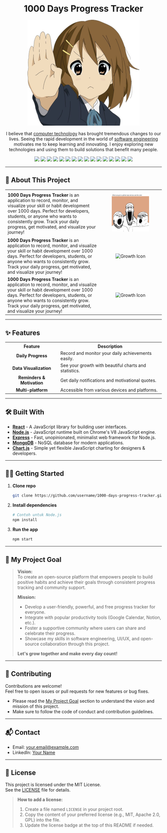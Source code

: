 <h1 align="center">1000 Days Progress Tracker</h1>

<!-- Banner GIF -->
<p align="center">
  <img src="./src/images/yui1.jpeg" alt="Coding Banner" width="360"/>
</p>

<p align="center">
  I believe that <a href="https://citizenside.com/technology/what-is-computer-technology/">computer technology</a> has brought tremendous changes to our lives. Seeing the rapid development in the world of <a href="https://www.geeksforgeeks.org/software-engineering-introduction-to-software-engineering/">software engineering</a> motivates me to keep learning and innovating. I enjoy <a>exploring new technologies</a> and using them to <a>build solutions that benefit many people.</a>
</p>

<p align="center">
  <img src="https://img.shields.io/badge/Go-00ADD8?logo=go&logoColor=white" />
  <img src="https://img.shields.io/badge/C++-00599C?logo=c%2B%2B&logoColor=white" />
  <img src="https://img.shields.io/badge/Python-3776AB?logo=python&logoColor=white" />
  <img src="https://img.shields.io/badge/JavaScript-F7DF1E?logo=javascript&logoColor=black" />
  <img src="https://img.shields.io/badge/TypeScript-3178C6?logo=typescript&logoColor=white" />
  <img src="https://img.shields.io/badge/Ruby-CC342D?logo=ruby&logoColor=white" />
  <img src="https://img.shields.io/badge/Solidity-363636?logo=solidity&logoColor=white" />
  <img src="https://img.shields.io/badge/Lua-800080?logo=lua&logoColor=white" />
  <img src="https://img.shields.io/badge/Swift-FA7343?logo=swift&logoColor=white" />
  <img src="https://img.shields.io/badge/YAML-CB171E?logo=yaml&logoColor=white" />
  <img src="https://img.shields.io/badge/C-00599C?logo=c&logoColor=white" />
  <img src="https://img.shields.io/badge/Dart-0175C2?logo=dart&logoColor=white" />
  <img src="https://img.shields.io/badge/Objective--C-438EFF?logo=objective-c&logoColor=white" />
  <img src="https://img.shields.io/badge/PHP-777BB4?logo=php&logoColor=white" />
  <img src="https://img.shields.io/badge/Perl-bdb76b?logo=perl&logoColor=white" />
  <img src="https://img.shields.io/badge/Shell-adff2f ?logo=shell&logoColor=white" />
</p>

---

## 🚀 About This Project

<table>
  <tr>
    <td width="60%" valign="top" style="padding: 8px;">
      <b>1000 Days Progress Tracker</b> is an application to record, monitor, and visualize your skill or habit development over 1000 days. Perfect for developers, students, or anyone who wants to consistently grow. Track your daily progress, get motivated, and visualize your journey!
    </td>
    <td align="center" width="40%">
      <img src="./src/images/when.webp" width="120" alt="Growth Icon"/>
    </td>
  </tr>
  <tr>
    <td width="60%" valign="top">
      <b>1000 Days Progress Tracker</b> is an application to record, monitor, and visualize your skill or habit development over 1000 days. Perfect for developers, students, or anyone who wants to consistently grow. Track your daily progress, get motivated, and visualize your journey!
    </td>
    <td align="center" width="40%">
      <img src="https://cdn-icons-png.flaticon.com/512/2721/2721297.png" width="120" alt="Growth Icon"/>
    </td>
  </tr>
  <tr>
    <td width="60%" valign="top">
      <b>1000 Days Progress Tracker</b> is an application to record, monitor, and visualize your skill or habit development over 1000 days. Perfect for developers, students, or anyone who wants to consistently grow. Track your daily progress, get motivated, and visualize your journey!
    </td>
    <td align="center" width="40%">
      <img src="https://cdn-icons-png.flaticon.com/512/2721/2721297.png" width="120" alt="Growth Icon"/>
    </td>
  </tr>
</table>

---

## ✨ Features

<!-- Redesigned feature table -->
<table style="width: 100%">
  <tr>
    <th align="center">Feature</th>
    <th align="center">Description</th>
  </tr>
  <tr>
    <td align="center"><b>Daily Progress</b></td>
    <td>Record and monitor your daily achievements easily.</td>
    
  </tr>
  <tr>
    <td align="center"><b>Data Visualization</b></td>
    <td>See your growth with beautiful charts and statistics.</td>
    
  </tr>
  <tr>
    <td align="center"><b>Reminders & Motivation</b></td>
    <td>Get daily notifications and motivational quotes.</td>
    
  </tr>
  <tr>
    <td align="center"><b>Multi-platform</b></td>
    <td>Accessible from various devices and platforms.</td>
    
  </tr>
</table>


---

## 🛠️ Built With

- **[React](https://reactjs.org/)** - A JavaScript library for building user interfaces.
- **[Node.js](https://nodejs.org/)** - JavaScript runtime built on Chrome's V8 JavaScript engine.
- **[Express](https://expressjs.com/)** - Fast, unopinionated, minimalist web framework for Node.js.
- **[MongoDB](https://www.mongodb.com/)** - NoSQL database for modern applications.
- **[Chart.js](https://www.chartjs.org/)** - Simple yet flexible JavaScript charting for designers & developers.

---

## 🧑‍💻 Getting Started

1. **Clone repo**
   ```bash
   git clone https://github.com/username/1000-days-progress-tracker.git
   ```
2. **Install dependencies**
   ```bash
   # Contoh untuk Node.js
   npm install
   ```
3. **Run the app**
   ```bash
   npm start
   ```

---

## 🎯 My Project Goal

> **Vision:**  
> To create an open-source platform that empowers people to build positive habits and achieve their goals through consistent progress tracking and community support.
>
> **Mission:**  
> - Develop a user-friendly, powerful, and free progress tracker for everyone.
> - Integrate with popular productivity tools (Google Calendar, Notion, etc.).
> - Foster a supportive community where users can share and celebrate their progress.
> - Showcase my skills in software engineering, UI/UX, and open-source collaboration through this project.
>
> **Let's grow together and make every day count!**

---

## 🤝 Contributing

Contributions are welcome!  
Feel free to open issues or pull requests for new features or bug fixes.

- Please read the [My Project Goal](#-my-project-goal) section to understand the vision and mission of this project.
- Make sure to follow the code of conduct and contribution guidelines.

---

## 📬 Contact

- Email: [your.email@example.com](mailto:your.email@example.com)
- LinkedIn: [Your Name](https://linkedin.com/in/yourprofile)

---

## 📄 License

This project is licensed under the MIT License.  
See the [LICENSE](LICENSE) file for details.

<!-- Example: How to add a license to your project -->
> **How to add a license:**  
> 1. Create a file named `LICENSE` in your project root.  
> 2. Copy the content of your preferred license (e.g., MIT, Apache 2.0, GPL) into the file.  
> 3. Update the license badge at the top of this README if needed.
